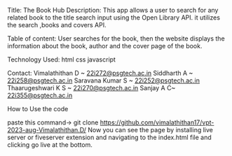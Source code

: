 Title:
The Book Hub
Description:
This app allows a user to search for any related book to the title search input using the Open Library API.
it utilizes the search ,books and covers API.

Table of content:
User searches for the book, then the website displays the information about the book, author and the cover page of the book. 

Technology Used:
html
css
javascript

Contact:
Vimalathithan D ~ 22i272@psgtech.ac.in
Siddharth A ~ 22i258@psgtech.ac.in
Saravana Kumar S ~ 22i252@psgtech.ac.in
Thaarugeshwari K S ~ 22i270@psgtech.ac.in
Sanjay A C~ 22i355@psgtech.ac.in 

How to Use the code 

paste this command-> git clone https://github.com/vimalathithan17/vpt-2023-aug-Vimalathithan.D/
Now you can see the page by installing live server or fiveserver extension and navigating to the index.html file and clicking go live at the bottom. 
